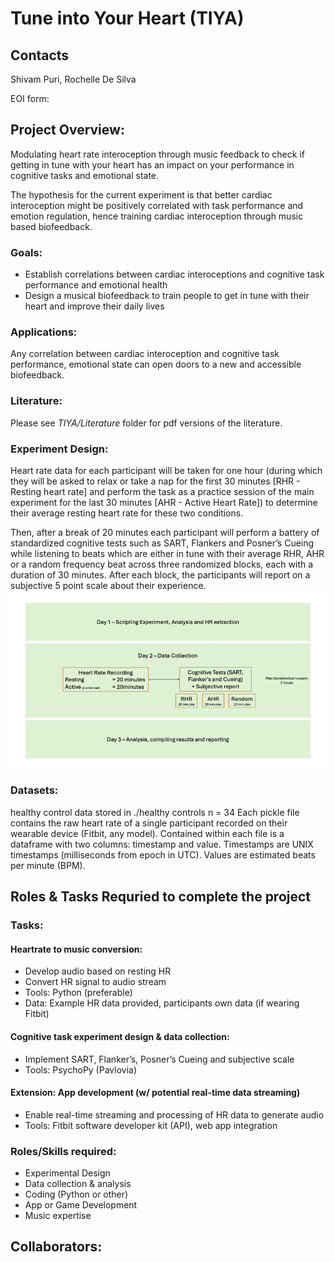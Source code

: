 # Tune into Your Heart (TIYA)

## Contacts
Shivam Puri, Rochelle De Silva

EOI form: 


Project Overview:
-----------------
Modulating heart rate interoception through music feedback to check if getting in tune with your heart has an impact on your performance in cognitive tasks and emotional state. 

The hypothesis for the current experiment is that better cardiac interoception might be positively correlated with task performance and emotion regulation, hence training cardiac interoception through music based biofeedback. 

### Goals:
- Establish correlations between cardiac interoceptions and cognitive task performance and emotional health
- Design a musical biofeedback to train people to get in tune with their heart and improve their daily lives

### Applications:
Any correlation between cardiac interoception and cognitive task performance, emotional state can open doors to a new and accessible biofeedback. 

### Literature:
Please see *TIYA/Literature* folder for pdf versions of the literature.

### Experiment Design:
Heart rate data for each participant will be taken for one hour (during which they will be asked to relax or take a nap for the first 30 minutes [RHR - Resting heart rate] and perform the task as a practice session of the main experiment for the last 30 minutes [AHR - Active Heart Rate]) to determine their average resting heart rate for these two conditions.

Then, after a break of 20 minutes each participant will perform a battery of standardized cognitive tests such as SART, Flankers and Posner’s Cueing while listening to beats which are either in tune with their average RHR, AHR or a random frequency beat across three randomized blocks, each with a duration of 30 minutes. After each block, the participants will report on a subjective 5 point scale about their experience.
![alt text](https://github.com/shivam-sunita-puri/TIYA/blob/main/Experimental_Design/Experimental_Design.png)

### Datasets:
healthy control data stored in ./healthy controls
n = 34
Each pickle file contains the raw heart rate of a single participant recorded on their wearable device (Fitbit, any model). Contained within each file is a dataframe with two columns: timestamp and value.
Timestamps are UNIX timestamps (milliseconds from epoch in UTC).
Values are estimated beats per minute (BPM).


Roles & Tasks Requried to complete the project
-----------------------------------------------
### Tasks:
#### Heartrate to music conversion:
- Develop audio based on resting HR
- Convert HR signal to audio stream
- Tools: Python (preferable)
- Data: Example HR data provided, participants own data (if wearing Fitbit)

#### Cognitive task experiment design & data collection:
- Implement SART, Flanker’s, Posner’s Cueing and subjective scale 
- Tools: PsychoPy (Pavlovia)

#### Extension: App development (w/ potential real-time data streaming)
- Enable real-time streaming and processing of HR data to generate audio
- Tools: Fitbit software developer kit (API), web app integration

### Roles/Skills required:
- Experimental Design
- Data collection & analysis
- Coding (Python or other)
- App or Game Development
- Music expertise


Collaborators:
--------------

